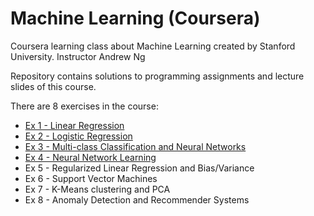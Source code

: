 # Machine Learning (Coursera)

Coursera learning class about Machine Learning created by Stanford University.
Instructor Andrew Ng

Repository contains solutions to programming assignments and lecture slides of this course.

There are 8 exercises in the course: 
 - [Ex 1 - Linear Regression](/ex1-linear-regression/)
 - [Ex 2 - Logistic Regression](/ex2-logistic-regression/)
 - [Ex 3 - Multi-class Classification and Neural Networks](/ex3-multi-class-and-neural-networks/)
 - [Ex 4 - Neural Network Learning](/ex4-neural-network-learning/)
 - Ex 5 - Regularized Linear Regression and Bias/Variance
 - Ex 6 - Support Vector Machines
 - Ex 7 - K-Means clustering and PCA
 - Ex 8 - Anomaly Detection and Recommender Systems
